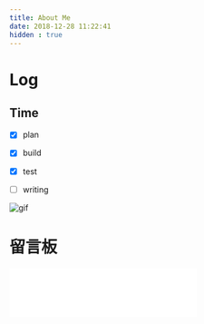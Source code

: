 ```yaml
---
title: About Me
date: 2018-12-28 11:22:41
hidden : true
---
```

# Log

## Time

- [x] plan 
- [x] build
- [x] test
- [ ] writing



![gif](https://xuziyan.ga/qr_tips.gif)




# 留言板
<iframe frameborder="no" border="0" marginwidth="0" marginheight="0" width=330 height=86 src="//music.163.com/outchain/player?type=2&id=528478901&auto=1&height=66"></iframe>






 
